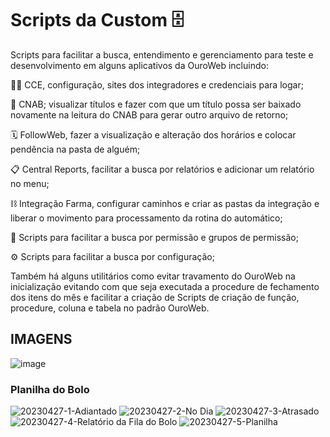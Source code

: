 # Scripts da Custom :file_cabinet:	

Scripts para facilitar a busca, entendimento e gerenciamento para teste e desenvolvimento em alguns aplicativos da OuroWeb incluindo:

:woman_judge: CCE, configuração, sites dos integradores e credenciais para logar;

:bank: CNAB; visualizar títulos e fazer com que um título possa ser baixado novamente na leitura do CNAB para gerar outro arquivo de retorno;

:spiral_calendar: FollowWeb, fazer a visualização e alteração dos horários e colocar pendência na pasta de alguém;

:clipboard: Central Reports, facilitar a busca por relatórios e adicionar um relatório no menu;

:chains: Integração Farma, configurar caminhos e criar as pastas da integração e liberar o movimento para processamento da rotina do automático;

:closed_lock_with_key: Scripts para facilitar a busca por permissão e grupos de permissão;

:gear: Scripts para facilitar a busca por configuração;

Também há alguns utilitários como evitar travamento do OuroWeb na inicialização evitando com que seja executada a procedure de fechamento dos itens do mês e facilitar a criação de Scripts de criação de função, procedure, coluna e tabela no padrão OuroWeb.

## IMAGENS

![image](https://github.com/monambike/scripts-da-custom/assets/35270174/e56a10e2-46e9-4287-8bc3-476865b3396c)

### Planilha do Bolo

![20230427-1-Adiantado](https://github.com/monambike/scripts-da-custom/assets/35270174/d4a08f03-e3c5-47c7-b751-56462ee075d9)
![20230427-2-No Dia](https://github.com/monambike/scripts-da-custom/assets/35270174/9f6a215c-b7f5-423a-9769-48516874f237)
![20230427-3-Atrasado](https://github.com/monambike/scripts-da-custom/assets/35270174/c0376922-258b-4c1d-a0b5-feefec0442a6)
![20230427-4-Relatório da Fila do Bolo](https://github.com/monambike/scripts-da-custom/assets/35270174/a30a1d81-e854-4777-a3d4-89e32ad835a4)
![20230427-5-Planilha](https://github.com/monambike/scripts-da-custom/assets/35270174/92de2af5-bbd4-430b-a61d-d2e5a3e9d032)

